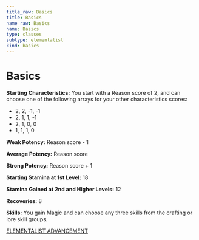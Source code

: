 ```yaml
---
title_raw: Basics
title: Basics
name_raw: Basics
name: Basics
type: classes
subtype: elementalist
kind: basics
---
```


# Basics

**Starting Characteristics:** You start with a Reason score of 2, and can choose one of the following arrays for your other characteristics scores:

- 2, 2, -1, -1
- 2, 1, 1, -1
- 2, 1, 0, 0
- 1, 1, 1, 0

**Weak Potency:** Reason score - 1

**Average Potency:** Reason score

**Strong Potency:** Reason score + 1

**Starting Stamina at 1st Level:** 18

**Stamina Gained at 2nd and Higher Levels:** 12

**Recoveries:** 8

**Skills:** You gain Magic and can choose any three skills from the crafting or lore skill groups.

[ELEMENTALIST ADVANCEMENT](./Elementalist%20Advancement.md)
